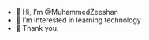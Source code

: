 - 👋 Hi, I’m @MuhammedZeeshan 
- 👀 I’m interested in learning technology
- 🌱 Thank you.


<!---
MuhammedZeeshan/MuhammedZeeshan is a ✨ special ✨ repository because its `README.md` (this file) appears on your GitHub profile.
You can click the Preview link to take a look at your changes.
--->
